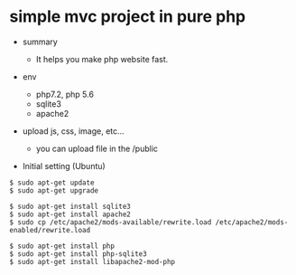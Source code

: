 # simple mvc project in pure php

* summary
  * It helps you make php website fast.

* env
  * php7.2, php 5.6
  * sqlite3
  * apache2

* upload js, css, image, etc...
   * you can upload file in the /public
 
* Initial setting (Ubuntu)
~~~
$ sudo apt-get update
$ sudo apt-get upgrade

$ sudo apt-get install sqlite3
$ sudo apt-get install apache2
$ sudo cp /etc/apache2/mods-available/rewrite.load /etc/apache2/mods-enabled/rewrite.load

$ sudo apt-get install php
$ sudo apt-get install php-sqlite3
$ sudo apt-get install libapache2-mod-php
~~~

